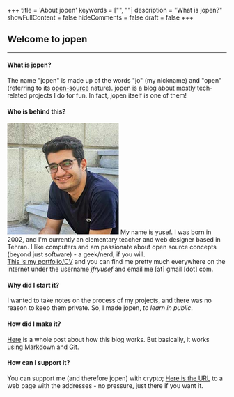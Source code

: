 +++
title = 'About jopen'
keywords = ["", ""]
description = "What is jopen?"
showFullContent = false
hideComments = false
draft = false
+++

## Welcome to jopen

---

#### What is jopen?

The name "jopen" is made up of the words "jo" (my nickname) and "open" (referring to its [open-source](https://github.com/jfryusef/jopen) nature). jopen is a blog about mostly tech-related projects I do for fun. In fact, jopen itself is one of them!

#### Who is behind this?
![avatar.jpg](/images/yusef-portrait.jpg)
My name is yusef. I was born in 2002, and I'm currently an elementary teacher and web designer based in Tehran. I like computers and am passionate about open source concepts (beyond just software) - a geek/nerd, if you will.  
[This is my portfolio/CV](https://jfryusef.work) and you can find me pretty much everywhere on the internet under the username _jfryusef_ and email me [at] gmail [dot] com.

#### Why did I start it?

I wanted to take notes on the process of my projects, and there was no reason to keep them private. So, I made jopen, _to learn in public_.

#### How did I make it?

[Here](https://jfryusef.link/posts/how-i-made-jopen/) is a whole post about how this blog works. But basically, it works using Markdown and [Git](https://git-scm.com/).

#### How can I support it?

You can support me (and therefore jopen) with crypto; [Here is the URL](https://www.jfryusef.link/support/) to a web page with the addresses - no pressure, just there if you want it.
